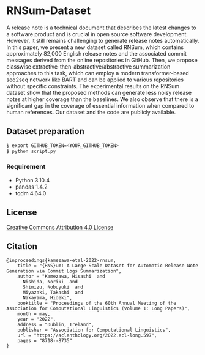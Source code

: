 # RNSum-Dataset

A release note is a technical document that describes the latest changes to a software product and is crucial in open source software development. However, it still remains challenging to generate release notes automatically. In this paper, we present a new dataset called RNSum, which contains approximately 82,000 English release notes and the associated commit messages derived from the online repositories in GitHub. Then, we propose classwise extractive-then-abstractive/abstractive summarization approaches to this task, which can employ a modern transformer-based seq2seq network like BART and can be applied to various repositories without specific constraints. The experimental results on the RNSum dataset show that the proposed methods can generate less noisy release notes at higher coverage than the baselines. We also observe that there is a significant gap in the coverage of essential information when compared to human references. Our dataset and the code are publicly available.

## Dataset preparation

```bash
$ export GITHUB_TOKEN=<YOUR_GITHUB_TOKEN>
$ python script.py
```

### Requirement
  
* Python 3.10.4
* pandas 1.4.2
* tqdm 4.64.0

## License

[Creative Commons Attribution 4.0 License](https://creativecommons.org/licenses/by/4.0/legalcode)

## Citation

```
@inproceedings{kamezawa-etal-2022-rnsum,
    title = "{RNS}um: A Large-Scale Dataset for Automatic Release Note Generation via Commit Logs Summarization",
    author = "Kamezawa, Hisashi  and
      Nishida, Noriki  and
      Shimizu, Nobuyuki  and
      Miyazaki, Takashi  and
      Nakayama, Hideki",
    booktitle = "Proceedings of the 60th Annual Meeting of the Association for Computational Linguistics (Volume 1: Long Papers)",
    month = may,
    year = "2022",
    address = "Dublin, Ireland",
    publisher = "Association for Computational Linguistics",
    url = "https://aclanthology.org/2022.acl-long.597",
    pages = "8718--8735"
}
```